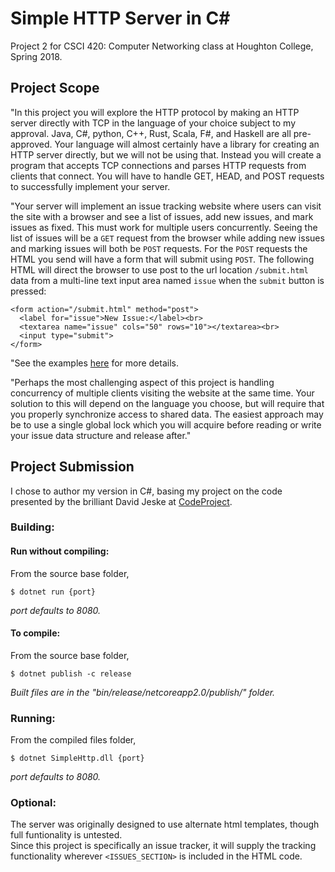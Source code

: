 # Simple HTTP Server in C#
Project 2 for CSCI 420: Computer Networking class at Houghton College, Spring 2018.

## Project Scope
"In this project you will explore the HTTP protocol by making an HTTP server directly with TCP in the language of your choice subject to my approval. Java, C#, python, C++, Rust, Scala, F#, and Haskell are all pre-approved. Your language will almost certainly have a library for creating an HTTP server directly, but we will not be using that. Instead you will create a program that accepts TCP connections and parses HTTP requests from clients that connect. You will have to handle GET, HEAD, and POST requests to successfully implement your server.

"Your server will implement an issue tracking website where users can visit the site with a browser and see a list of issues, add new issues, and mark issues as fixed. This must work for multiple users concurrently. Seeing the list of issues will be a `GET` request from the browser while adding new issues and marking issues will both be `POST` requests. For the `POST` requests the HTML you send will have a form that will submit using `POST`. The following HTML will direct the browser to use post to the url location `/submit.html` data from a multi-line text input area named `issue` when the `submit` button is pressed:
```
<form action="/submit.html" method="post">
  <label for="issue">New Issue:</label><br>
  <textarea name="issue" cols="50" rows="10"></textarea><br>
  <input type="submit">
</form>
```
"See the examples [here](https://www.w3schools.com/html/html_forms.asp) for more details.

"Perhaps the most challenging aspect of this project is handling concurrency of multiple clients visiting the website at the same time. Your solution to this will depend on the language you choose, but will require that you properly synchronize access to shared data. The easiest approach may be to use a single global lock which you will acquire before reading or write your issue data structure and release after."

## Project Submission
I chose to author my version in C#, basing my project on the code presented by the brilliant David Jeske at [CodeProject](https://www.codeproject.com/Articles/137979/Simple-HTTP-Server-in-C).

### Building:

#### Run without compiling:  
From the source base folder,
```
$ dotnet run {port}
```
_port defaults to 8080._


#### To compile:  
From the source base folder,
```
$ dotnet publish -c release
```
_Built files are in the "bin/release/netcoreapp2.0/publish/" folder._

### Running:

From the compiled files folder,
```
$ dotnet SimpleHttp.dll {port}
```
_port defaults to 8080._

### Optional:

The server was originally designed to use alternate html templates, though full funtionality is untested.  
Since this project is specifically an issue tracker, it will supply the tracking functionality wherever `<ISSUES_SECTION>` is included in the HTML code.
